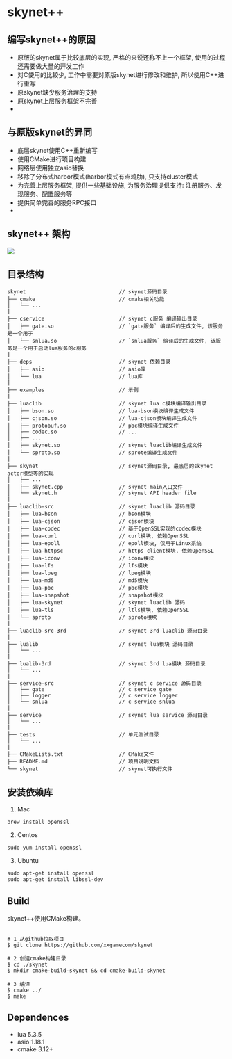 skynet++
==========

## 编写skynet++的原因

* 原版的skynet属于比较底层的实现, 严格的来说还称不上一个框架, 使用的过程还需要做大量的开发工作
* 对C使用的比较少, 工作中需要对原版skynet进行修改和维护, 所以使用C++进行重写
* 原skynet缺少服务治理的支持
* 原skynet上层服务框架不完善
* 

## 与原版skynet的异同

* 底层skynet使用C++重新编写
* 使用CMake进行项目构建
* 网络层使用独立asio替换
* 移除了分布式harbor模式(harbor模式有点鸡肋), 只支持cluster模式
* 为完善上层服务框架, 提供一些基础设施, 为服务治理提供支持: 注册服务、发现服务、配置服务等
* 提供简单完善的服务RPC接口
*

## skynet++ 架构
![](docs/framework_architecture.jpg "")

## 目录结构
```
skynet                              // skynet源码目录
├── cmake                           // cmake相关功能
│   └── ...
|
├── cservice                        // skynet c服务 编译输出目录
│   ├── gate.so                     // `gate服务` 编译后的生成文件, 该服务是一个用于 
│   └── snlua.so                    // `snlua服务` 编译后的生成文件, 该服务是一个用于启动lua服务的c服务
|
├── deps                            // skynet 依赖目录
│   ├── asio                        // asio库
│   └── lua                         // lua库
|
├── examples                        // 示例
|
├── luaclib                         // skynet lua c模块编译输出目录
│   ├── bson.so                     // lua-bson模块编译生成文件
│   ├── cjson.so                    // lua-cjson模块编译生成文件
│   ├── protobuf.so                 // pbc模块编译生成文件
│   ├── codec.so                    // ...
│   ├── ...
│   ├── skynet.so                   // skynet luaclib编译生成文件
│   └── sproto.so                   // sprote编译生成文件
|
├── skynet                          // skynet源码目录, 最底层的skynet actor模型等的实现
│   ├── ...
│   ├── skynet.cpp                  // skynet main入口文件
│   └── skynet.h                    // skynet API header file
|
├── luaclib-src                     // skynet luaclib 源码目录
│   ├── lua-bson                    // bson模块
│   ├── lua-cjson                   // cjson模块
│   ├── lua-codec                   // 基于OpenSSL实现的codec模块
│   ├── lua-curl                    // curl模块, 依赖OpenSSL
│   ├── lua-epoll                   // epoll模块, 仅用于Linux系统
│   ├── lua-httpsc                  // https client模块, 依赖OpenSSL
│   ├── lua-iconv                   // iconv模块
│   ├── lua-lfs                     // lfs模块
│   ├── lua-lpeg                    // lpeg模块
│   ├── lua-md5                     // md5模块
│   ├── lua-pbc                     // pbc模块
│   ├── lua-snapshot                // snapshot模块
│   ├── lua-skynet                  // skynet luaclib 源码
│   ├── lua-tls                     // ltls模块, 依赖OpenSSL
│   └── sproto                      // sproto模块
|
├── luaclib-src-3rd                 // skynet 3rd luaclib 源码目录
|
├── lualib                          // skynet lua模块 源码目录
│   └── ...
|
├── lualib-3rd                      // skynet 3rd lua模块 源码目录
│   └── ...
|
├── service-src                     // skynet c service 源码目录
│   ├── gate                        // c service gate
│   ├── logger                      // c service logger
│   └── snlua                       // c service snlua
|
├── service                         // skynet lua service 源码目录
│   └── ...
|
├── tests                           // 单元测试目录
│   └── ...
|
├── CMakeLists.txt                  // CMake文件
├── README.md                       // 项目说明文档
└── skynet                          // skynet可执行文件
```

## 安装依赖库

1. Mac
```shell
brew install openssl
```

2. Centos
```shell
sudo yum install openssl
```

3. Ubuntu
```shell
sudo apt-get install openssl
sudo apt-get install libssl-dev
```

## Build
skynet++使用CMake构建。

```shell

# 1 从github拉取项目
$ git clone https://github.com/xxgamecom/skynet

# 2 创建cmake构建目录
$ cd ./skynet
$ mkdir cmake-build-skynet && cd cmake-build-skynet

# 3 编译
$ cmake ../
$ make
```

## Dependences
* lua 5.3.5
* asio 1.18.1
* cmake 3.12+

